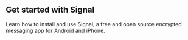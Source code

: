 ## Get started with Signal

Learn how to install and use Signal, a free and open source encrypted messaging app for Android and iPhone.

